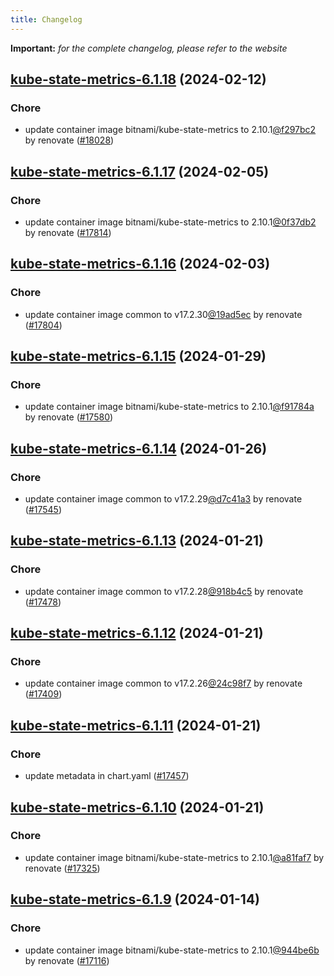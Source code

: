 ```yaml
---
title: Changelog
---
```


**Important:**
*for the complete changelog, please refer to the website*



## [kube-state-metrics-6.1.18](https://github.com/truecharts/charts/compare/kube-state-metrics-6.1.17...kube-state-metrics-6.1.18) (2024-02-12)

### Chore



- update container image bitnami/kube-state-metrics to 2.10.1[@f297bc2](https://github.com/f297bc2) by renovate ([#18028](https://github.com/truecharts/charts/issues/18028))


## [kube-state-metrics-6.1.17](https://github.com/truecharts/charts/compare/kube-state-metrics-6.1.16...kube-state-metrics-6.1.17) (2024-02-05)

### Chore



- update container image bitnami/kube-state-metrics to 2.10.1[@0f37db2](https://github.com/0f37db2) by renovate ([#17814](https://github.com/truecharts/charts/issues/17814))


## [kube-state-metrics-6.1.16](https://github.com/truecharts/charts/compare/kube-state-metrics-6.1.15...kube-state-metrics-6.1.16) (2024-02-03)

### Chore



- update container image common to v17.2.30[@19ad5ec](https://github.com/19ad5ec) by renovate ([#17804](https://github.com/truecharts/charts/issues/17804))


## [kube-state-metrics-6.1.15](https://github.com/truecharts/charts/compare/kube-state-metrics-6.1.14...kube-state-metrics-6.1.15) (2024-01-29)

### Chore



- update container image bitnami/kube-state-metrics to 2.10.1[@f91784a](https://github.com/f91784a) by renovate ([#17580](https://github.com/truecharts/charts/issues/17580))


## [kube-state-metrics-6.1.14](https://github.com/truecharts/charts/compare/kube-state-metrics-6.1.13...kube-state-metrics-6.1.14) (2024-01-26)

### Chore



- update container image common to v17.2.29[@d7c41a3](https://github.com/d7c41a3) by renovate ([#17545](https://github.com/truecharts/charts/issues/17545))


## [kube-state-metrics-6.1.13](https://github.com/truecharts/charts/compare/kube-state-metrics-6.1.12...kube-state-metrics-6.1.13) (2024-01-21)

### Chore



- update container image common to v17.2.28[@918b4c5](https://github.com/918b4c5) by renovate ([#17478](https://github.com/truecharts/charts/issues/17478))


## [kube-state-metrics-6.1.12](https://github.com/truecharts/charts/compare/kube-state-metrics-6.1.11...kube-state-metrics-6.1.12) (2024-01-21)

### Chore



- update container image common to v17.2.26[@24c98f7](https://github.com/24c98f7) by renovate ([#17409](https://github.com/truecharts/charts/issues/17409))


## [kube-state-metrics-6.1.11](https://github.com/truecharts/charts/compare/kube-state-metrics-6.1.10...kube-state-metrics-6.1.11) (2024-01-21)

### Chore



- update metadata in chart.yaml ([#17457](https://github.com/truecharts/charts/issues/17457))


## [kube-state-metrics-6.1.10](https://github.com/truecharts/charts/compare/kube-state-metrics-6.1.9...kube-state-metrics-6.1.10) (2024-01-21)

### Chore



- update container image bitnami/kube-state-metrics to 2.10.1[@a81faf7](https://github.com/a81faf7) by renovate ([#17325](https://github.com/truecharts/charts/issues/17325))


## [kube-state-metrics-6.1.9](https://github.com/truecharts/charts/compare/kube-state-metrics-6.1.8...kube-state-metrics-6.1.9) (2024-01-14)

### Chore



- update container image bitnami/kube-state-metrics to 2.10.1[@944be6b](https://github.com/944be6b) by renovate ([#17116](https://github.com/truecharts/charts/issues/17116))


